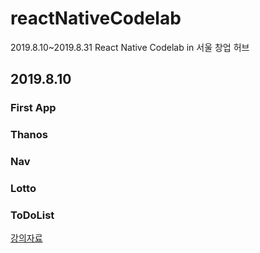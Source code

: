 # reactNativeCodelab
2019.8.10~2019.8.31 React Native Codelab in 서울 창업 허브

## 2019.8.10
### First App
### Thanos
### Nav
### Lotto
### ToDoList

[강의자료](https://github.com/GrotesQ/Codelab-React-Native-3rd)
